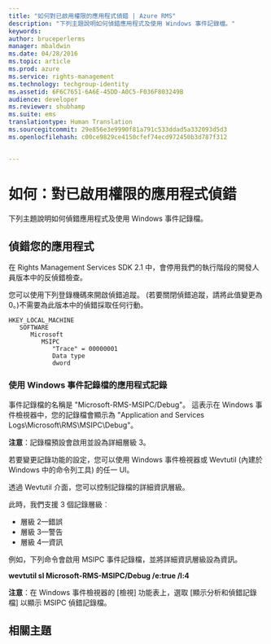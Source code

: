 ```yaml
---
title: "如何對已啟用權限的應用程式偵錯 | Azure RMS"
description: "下列主題說明如何偵錯應用程式及使用 Windows 事件記錄檔。"
keywords: 
author: bruceperlerms
manager: mbaldwin
ms.date: 04/28/2016
ms.topic: article
ms.prod: azure
ms.service: rights-management
ms.technology: techgroup-identity
ms.assetid: 6F6C7651-6A6E-45DD-A0C5-F036F803249B
audience: developer
ms.reviewer: shubhamp
ms.suite: ems
translationtype: Human Translation
ms.sourcegitcommit: 29e856e3e9990f81a791c533ddad5a332093d5d3
ms.openlocfilehash: c00ce9829ce4150cfef74ecd972450b3d787f312


---
```


# 如何：對已啟用權限的應用程式偵錯

下列主題說明如何偵錯應用程式及使用 Windows 事件記錄檔。

## 偵錯您的應用程式

在 Rights Management Services SDK 2.1 中，會停用我們的執行階段的開發人員版本中的反偵錯檢查。

您可以使用下列登錄機碼來開啟偵錯追蹤。 (若要關閉偵錯追蹤，請將此值變更為 0。)不需要為此版本中的偵錯採取任何行動。


```
HKEY_LOCAL_MACHINE
   SOFTWARE
      Microsoft
         MSIPC
            "Trace" = 00000001
            Data type
            dword
```

### 使用 Windows 事件記錄檔的應用程式記錄

事件記錄檔的名稱是 "Microsoft-RMS-MSIPC/Debug"。 這表示在 Windows 事件檢視器中，您的記錄檔會顯示為 "Application and Services Logs\\Microsoft\\RMS\\MSIPC\\Debug"。

**注意**：記錄檔預設會啟用並設為詳細層級 3。

 

若要變更記錄功能的設定，您可以使用 Windows 事件檢視器或 Wevtutil (內建於 Windows 中的命令列工具) 的任一 UI。

透過 Wevtutil 介面，您可以控制記錄檔的詳細資訊層級。

此時，我們支援 3 個記錄層級︰

-   層級 2—錯誤
-   層級 3—警告
-   層級 4—資訊

例如，下列命令會啟用 MSIPC 事件記錄檔，並將詳細資訊層級設為資訊。

**wevtutil sl Microsoft-RMS-MSIPC/Debug /e:true /l:4**

**注意**：在 Windows 事件檢視器的 [檢視] 功能表上，選取 [顯示分析和偵錯記錄檔] 以顯示 MSIPC 偵錯記錄檔。

 

## 相關主題

 

 



<!--HONumber=Jul16_HO3-->


